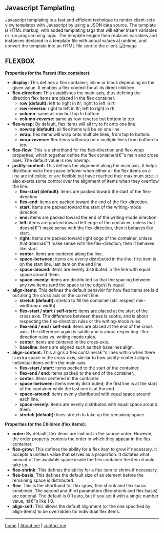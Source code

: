 ## Javascript Templating

Javascript templating is a fast and efficient technique to render client-side view templates with Javascript by using a JSON data source. The template is HTML markup, with added templating tags that will either insert variables or run programming logic. The template engine then replaces variables and instances declared in a template file with actual values at runtime, and convert the template into an HTML file sent to the client.
![image](https://images.unsplash.com/photo-1461749280684-dccba630e2f6?ixlib=rb-1.2.1&ixid=eyJhcHBfaWQiOjEyMDd9&auto=format&fit=crop&w=1950&q=80)


## FLEXBOX
**Properties for the Parent (flex container):**
- **display:** This defines a flex container; inline or block depending on the given value. It enables a flex context for all its direct children.
- **flex-direction:** This establishes the main-axis, thus defining the direction flex items are placed in the flex container.
  - **row (default):** left to right in ltr; right to left in rtl
  - **row-reverse:** right to left in ltr; left to right in rtl
  - **column:** same as row but top to bottom
  - **column-reverse:** same as row-reverse but bottom to top
- **flex-wrap:** By default, flex items will all try to fit onto one line. 
  - **nowrap (default):** all flex items will be on one line
  - **wrap:** flex items will wrap onto multiple lines, from top to bottom.
  - **wrap-reverse:** flex items will wrap onto multiple lines from bottom to top.
- **flex-flow:** This is a shorthand for the flex-direction and flex-wrap properties, which together define the flex containerâ€™s main and cross axes. The default value is row nowrap.
- **justify-content:** This defines the alignment along the main axis. It helps distribute extra free space leftover when either all the flex items on a line are inflexible, or are flexible but have reached their maximum size. It also exerts some control over the alignment of items when they overflow the line.
  - **flex-start (default):** items are packed toward the start of the flex-direction.
  - **flex-end:** items are packed toward the end of the flex-direction.
  - **start:** items are packed toward the start of the writing-mode direction.
  - **end:** items are packed toward the end of the writing-mode direction.
  - **left:** items are packed toward left edge of the container, unless that doesnâ€™t make sense with the flex-direction, then it behaves like start.
  - **right:** items are packed toward right edge of the container, unless that doesnâ€™t make sense with the flex-direction, then it behaves like start.
  - **center:** items are centered along the line.
  - **space-between:** items are evenly distributed in the line; first item is on the start line, last item on the end line
  - **space-around:** items are evenly distributed in the line with equal space around them.
  - **space-evenly:** items are distributed so that the spacing between any two items (and the space to the edges) is equal.
- **align-items:** This defines the default behavior for how flex items are laid out along the cross axis on the current line.
  - **stretch (default):** stretch to fill the container (still respect min-width/max-width).
  - **flex-start / start / self-start:** items are placed at the start of the cross axis. The difference between these is subtle, and is about respecting the flex-direction rules or the writing-mode rules.
  - **flex-end / end / self-end:** items are placed at the end of the cross axis. The difference again is subtle and is about respecting -flex-direction rules vs. writing-mode rules.
  - **center:** items are centered in the cross-axis.
  - **baseline:** items are aligned such as their baselines align. 
- **align-content:** This aligns a flex containerâ€™s lines within when there is extra space in the cross-axis, similar to how justify-content aligns individual items within the main-axis.
  - **flex-start / start:** items packed to the start of the container.
  - **flex-end / end:** items packed to the end of the container.
  - **center:** items centered in the container.
  - **space-between:** items evenly distributed; the first line is at the start of the container while the last one is at the end.
  - **space-around:** items evenly distributed with equal space around each line.
  - **space-evenly:** items are evenly distributed with equal space around them.
  - **stretch (default):** lines stretch to take up the remaining space.
  
**Properties for the Children (flex items):**
- **order:** By default, flex items are laid out in the source order. However, the order property controls the order in which they appear in the flex container.
- **flex-grow:** This defines the ability for a flex item to grow if necessary. It accepts a unitless value that serves as a proportion. It dictates what amount of the available space inside the flex container the item should take up.
- **flex-shrink:** This defines the ability for a flex item to shrink if necessary.
- **flex-basis:** This defines the default size of an element before the remaining space is distributed.
- **flex:** This is the shorthand for flex-grow, flex-shrink and flex-basis combined. The second and third parameters (flex-shrink and flex-basis) are optional. The default is 0 1 auto, but if you set it with a single number value, itâ€™s like 1 0.
- **align-self:** This allows the default alignment (or the one specified by align-items) to be overridden for individual flex items.

---

[home](/README.md) | [About me](/about-me.md) | [contact me](/contact-me.md)
